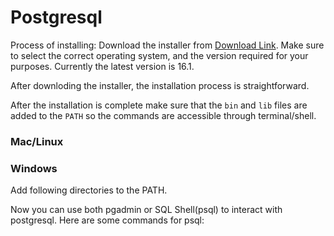 # Postgresql

Process of installing:
Download the installer from [Download Link](https://www.postgresql.org/download).
Make sure to select the correct operating system, and the version required for your purposes. Currently the latest version is 16.1.

After downloding the installer, the installation process is straightforward.


After the installation is complete make sure that the `bin` and `lib` files are added to the `PATH` so the commands are accessible through terminal/shell.

### Mac/Linux

### Windows

>
Add following directories to the PATH.


Now you can use both pgadmin or SQL Shell(psql) to interact with postgresql.
Here are some commands for psql:
